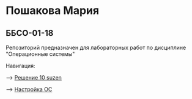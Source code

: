 # Пошакова Мария 

## ББСО-01-18

Репозиторий предназначен для лабораторных работ по дисциплине "Операционные системы"

Навигация:

—> [Решение 10 suzen](https://github.com/i-mary/OS/tree/master/Lab_1)

—> [Настройка ОС](https://github.com/i-mary/OS/tree/master/Lab_2)
